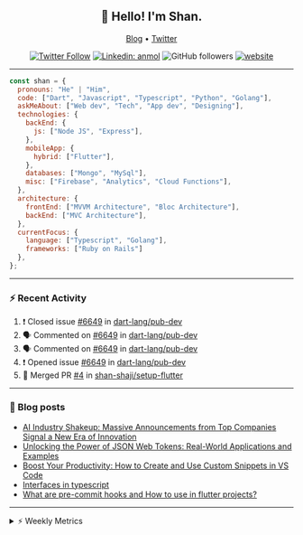<h2 align="center">👋 Hello! I'm Shan.</h2>
<p align="center">
  <a href="https://medium.com/feed/@shan-shaji">Blog</a> •
  <a href="https://twitter.com/intent/follow?screen_name=shan__shaji">Twitter</a>
</p>

<p align="center"><a href="https://twitter.com/intent/follow?screen_name=shan__shaji"><img src="https://img.shields.io/twitter/follow/shan__shaji?style=flat" alt="Twitter Follow"></a>
<a href="https://www.linkedin.com/in/shan-shaji/"><img src="https://img.shields.io/badge/shan-shaji?style=flat-square&amp;logo=Linkedin&amp;logoColor=white&amp;link=https://www.linkedin.com/in/shan-shaji/" alt="Linkedin: anmol"></a>
<img src="https://img.shields.io/github/followers/shan-shaji?label=Follow&amp;style=social" alt="GitHub followers">
<a href="http://shan-shaji.github.io/"><img src="https://img.shields.io/badge/Website-46a2f1.svg?&amp;style=flat-square&amp;logo=Google-Chrome&amp;logoColor=white&amp;link=http://shan-shaji.github.io/" alt="website"></a></p>

<hr>

```javascript
const shan = {
  pronouns: "He" | "Him",
  code: ["Dart", "Javascript", "Typescript", "Python", "Golang"],
  askMeAbout: ["Web dev", "Tech", "App dev", "Designing"],
  technologies: {
    backEnd: {
      js: ["Node JS", "Express"],
    },
    mobileApp: {
      hybrid: ["Flutter"],
    },
    databases: ["Mongo", "MySql"],
    misc: ["Firebase", "Analytics", "Cloud Functions"],
  },
  architecture: {
    frontEnd: ["MVVM Architecture", "Bloc Architecture"],
    backEnd: ["MVC Architecture"],
  },
  currentFocus: {
    language: ["Typescript", "Golang"],
    frameworks: ["Ruby on Rails"]
  },
};
```

---

### ⚡ Recent Activity

<!--START_SECTION:activity-->
1. ❗️ Closed issue [#6649](https://github.com/dart-lang/pub-dev/issues/6649) in [dart-lang/pub-dev](https://github.com/dart-lang/pub-dev)
2. 🗣 Commented on [#6649](https://github.com/dart-lang/pub-dev/issues/6649) in [dart-lang/pub-dev](https://github.com/dart-lang/pub-dev)
3. 🗣 Commented on [#6649](https://github.com/dart-lang/pub-dev/issues/6649) in [dart-lang/pub-dev](https://github.com/dart-lang/pub-dev)
4. ❗️ Opened issue [#6649](https://github.com/dart-lang/pub-dev/issues/6649) in [dart-lang/pub-dev](https://github.com/dart-lang/pub-dev)
5. 🎉 Merged PR [#4](https://github.com/shan-shaji/setup-flutter/pull/4) in [shan-shaji/setup-flutter](https://github.com/shan-shaji/setup-flutter)
<!--END_SECTION:activity-->

---

### 📕 Blog posts

<!-- BLOG-POST-LIST:START -->
- [AI Industry Shakeup: Massive Announcements from Top Companies Signal a New Era of Innovation](https://dev.to/shanshaji/ai-industry-shakeup-massive-announcements-from-top-companies-signal-a-new-era-of-innovation-pj7)
- [Unlocking the Power of JSON Web Tokens: Real-World Applications and Examples](https://dev.to/shanshaji/unlocking-the-power-of-json-web-tokens-real-world-applications-and-examples-1m30)
- [Boost Your Productivity: How to Create and Use Custom Snippets in VS Code](https://dev.to/shanshaji/boost-your-productivity-how-to-create-and-use-custom-snippets-in-vs-code-5bbo)
- [Interfaces in typescript](https://dev.to/shanshaji/interfaces-in-typescript-55f8)
- [What are pre-commit hooks and How to use in flutter projects?](https://dev.to/shanshaji/what-are-pre-commit-hooks-and-how-to-use-in-flutter-projects-4c0m)
<!-- BLOG-POST-LIST:END -->

<hr>
<details>
    <summary>⚡ Weekly Metrics</summary>
    <p>
    
<!--START_SECTION:waka-->
![Code Time](http://img.shields.io/badge/Code%20Time-2%2C101%20hrs%2045%20mins-blue)

![Profile Views](http://img.shields.io/badge/Profile%20Views-4-blue)

**🐱 My GitHub Data** 

> 📦 ? Used in GitHub's Storage 
 > 
> 🏆 316 Contributions in the Year 2023
 > 
> 💼 Opted to Hire
 > 
> 📜 134 Public Repositories 
 > 
> 🔑 0 Private Repositories 
 > 
**I'm a Night 🦉** 

```text
🌞 Morning                4348 commits        ███░░░░░░░░░░░░░░░░░░░░░░   11.32 % 
🌆 Daytime                10365 commits       ███████░░░░░░░░░░░░░░░░░░   26.99 % 
🌃 Evening                17681 commits       ████████████░░░░░░░░░░░░░   46.04 % 
🌙 Night                  6007 commits        ████░░░░░░░░░░░░░░░░░░░░░   15.64 % 
```
📅 **I'm Most Productive on Thursday** 

```text
Monday                   5426 commits        ████░░░░░░░░░░░░░░░░░░░░░   14.13 % 
Tuesday                  6144 commits        ████░░░░░░░░░░░░░░░░░░░░░   16.00 % 
Wednesday                4811 commits        ███░░░░░░░░░░░░░░░░░░░░░░   12.53 % 
Thursday                 8156 commits        █████░░░░░░░░░░░░░░░░░░░░   21.24 % 
Friday                   6623 commits        ████░░░░░░░░░░░░░░░░░░░░░   17.25 % 
Saturday                 3542 commits        ██░░░░░░░░░░░░░░░░░░░░░░░   09.22 % 
Sunday                   3699 commits        ██░░░░░░░░░░░░░░░░░░░░░░░   09.63 % 
```


📊 **This Week I Spent My Time On** 

```text
🕑︎ Time Zone: Asia/Kolkata

💬 Programming Languages: 
Dart                     19 hrs 57 mins      ██████████░░░░░░░░░░░░░░░   40.61 % 
TypeScript               13 hrs 38 mins      ███████░░░░░░░░░░░░░░░░░░   27.75 % 
YAML                     7 hrs 27 mins       ████░░░░░░░░░░░░░░░░░░░░░   15.16 % 
Other                    2 hrs 38 mins       █░░░░░░░░░░░░░░░░░░░░░░░░   05.36 % 
Bash                     1 hr 22 mins        █░░░░░░░░░░░░░░░░░░░░░░░░   02.79 % 

🔥 Editors: 
Android Studio           30 hrs 24 mins      ███████████████░░░░░░░░░░   61.86 % 
VS Code                  18 hrs 45 mins      ██████████░░░░░░░░░░░░░░░   38.14 % 

🐱‍💻 Projects: 
turbo-flutter            27 hrs 39 mins      ██████████████░░░░░░░░░░░   56.26 % 
homeday-functions        8 hrs 50 mins       ████░░░░░░░░░░░░░░░░░░░░░   17.98 % 
homeday                  5 hrs 2 mins        ███░░░░░░░░░░░░░░░░░░░░░░   10.24 % 
setup-flutter            2 hrs 45 mins       █░░░░░░░░░░░░░░░░░░░░░░░░   05.60 % 
dial_contacts            2 hrs 42 mins       █░░░░░░░░░░░░░░░░░░░░░░░░   05.50 % 

💻 Operating System: 
Mac                      48 hrs              ████████████████████████░   97.64 % 
Linux                    1 hr 9 mins         █░░░░░░░░░░░░░░░░░░░░░░░░   02.36 % 
```

**I Mostly Code in Dart** 

```text
Dart                     53 repos            ███████████░░░░░░░░░░░░░░   45.69 % 
Python                   5 repos             █░░░░░░░░░░░░░░░░░░░░░░░░   04.31 % 
Ruby                     3 repos             █░░░░░░░░░░░░░░░░░░░░░░░░   02.59 % 
Go                       3 repos             █░░░░░░░░░░░░░░░░░░░░░░░░   02.59 % 
Shell                    1 repo              ░░░░░░░░░░░░░░░░░░░░░░░░░   00.86 % 
```




 Last Updated on 19/05/2023 18:51:16 UTC
<!--END_SECTION:waka-->

</p>
 </details>
